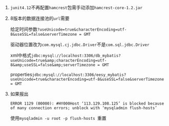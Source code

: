 1. `junit4.12`不再配置`hamcrest`包需手动添加`hamcrest-core-1.2.jar`

2. 8版本的数据连接池的`url`需要

   给定时间参数`?useUnicode=true&characterEncoding=utf-8&useSSL=false&serverTimezone = GMT`

   驱动器位置改为`com.mysql.cj.jdbc.Driver`不是`com.sql.jdbc.Driver`

   xml中格式`jdbc:mysql://localhost:3306/db_mybatis?useUnicode=true&amp;characterEncoding=utf-8&amp;useSSL=false&amp;serverTimezone = GMT`

   properties`jdbc:mysql://localhost:3306/eesy_mybatis?useUnicode=true&characterEncoding=utf-8&useSSL=false&serverTimezone = GMT`

3. 如果报出

   ```shell
   ERROR 1129 (00000): #HY000Host ‘113.129.108.125’ is blocked because of many connection errors; unblock with ‘mysqladmin flush-hosts’
   ```

   使用`mysqladmin -u root -p flush-hosts `重置


